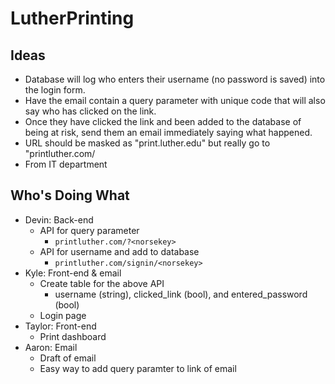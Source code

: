 # LutherPrinting

## Ideas
* Database will log who enters their username (no password is saved) into the login form.
* Have the email contain a query parameter with unique code that will also say who has clicked on the link.
* Once they have clicked the link and been added to the database of being at risk, send them an email immediately saying what happened.
* URL should be masked as "print.luther.edu" but really go to "printluther.com/<generated param>
* From IT department

## Who's Doing What
* Devin: Back-end
    * API for query parameter
        * `printluther.com/?<norsekey>`
    * API for username and add to database
        * `printluther.com/signin/<norsekey>`
* Kyle: Front-end & email
    * Create table for the above API
      * username (string), clicked_link (bool), and entered_password (bool)
    * Login page
* Taylor: Front-end
    * Print dashboard
* Aaron: Email
    * Draft of email
    * Easy way to add query paramter to link of email
